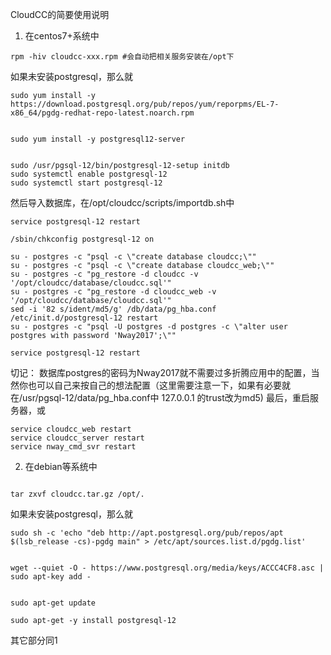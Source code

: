 CloudCC的简要使用说明

1. 在centos7+系统中

```
rpm -hiv cloudcc-xxx.rpm #会自动把相关服务安装在/opt下

```
如果未安装postgresql，那么就

```
sudo yum install -y https://download.postgresql.org/pub/repos/yum/reporpms/EL-7-x86_64/pgdg-redhat-repo-latest.noarch.rpm

 
sudo yum install -y postgresql12-server

 
sudo /usr/pgsql-12/bin/postgresql-12-setup initdb
sudo systemctl enable postgresql-12
sudo systemctl start postgresql-12
```

然后导入数据库，在/opt/cloudcc/scripts/importdb.sh中
```
service postgresql-12 restart

/sbin/chkconfig postgresql-12 on
 
su - postgres -c "psql -c \"create database cloudcc;\""
su - postgres -c "psql -c \"create database cloudcc_web;\""
su - postgres -c "pg_restore -d cloudcc -v '/opt/cloudcc/database/cloudcc.sql'"
su - postgres -c "pg_restore -d cloudcc_web -v '/opt/cloudcc/database/cloudcc.sql'"
sed -i '82 s/ident/md5/g' /db/data/pg_hba.conf
/etc/init.d/postgresql-12 restart
su - postgres -c "psql -U postgres -d postgres -c \"alter user postgres with password 'Nway2017';\""
 
service postgresql-12 restart
```
切记：
数据库postgres的密码为Nway2017就不需要过多折腾应用中的配置，当然你也可以自己来按自己的想法配置（这里需要注意一下，如果有必要就在/usr/pgsql-12/data/pg_hba.conf中 127.0.0.1 的trust改为md5)
最后，重启服务器，或
```
service cloudcc_web restart
service cloudcc_server restart
service nway_cmd_svr restart
```

2. 在debian等系统中
```

tar zxvf cloudcc.tar.gz /opt/.
```
如果未安装postgresql，那么就
```
sudo sh -c 'echo "deb http://apt.postgresql.org/pub/repos/apt $(lsb_release -cs)-pgdg main" > /etc/apt/sources.list.d/pgdg.list'

 
wget --quiet -O - https://www.postgresql.org/media/keys/ACCC4CF8.asc | sudo apt-key add -

 
sudo apt-get update
 
sudo apt-get -y install postgresql-12
```

其它部分同1